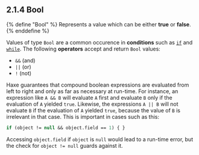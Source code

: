 ## 2.1.4 Bool

{% define "Bool" %}
Represents a value which can be either **true** or **false**.
{% enddefine %}

Values of type `Bool` are a common occurence in **conditions** such as [`if`](expression-if.md) and [`while`](expression-while.md). The following **operators** accept and return `Bool` values:

* `&&` (and)
* `||` (or)
* `!` (not)

Haxe guarantees that compound boolean expressions are evaluated from left to right and only as far as necessary at run-time. For instance, an expression like `A && B` will evaluate `A` first and evaluate `B` only if the evaluation of `A` yielded `true`. Likewise, the expressions `A || B` will not evaluate `B` if the evaluation of `A` yielded `true`, because the value of `B` is irrelevant in that case. This is important in cases such as this:

```haxe
if (object != null && object.field == 1) { }
```

Accessing `object.field` if `object` is `null` would lead to a run-time error, but the check for `object != null` guards against it.
